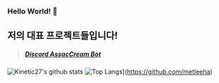 ### Hello World! 👋
## 저의 대표 프로젝트들입니다!
> ##### [Discord AssacCream Bot](https://discord.com/oauth2/authorize?client_id=756328559827746847&permissions=8&scope=bot, "Invited Link")

![Kinetic27's github stats](https://github-readme-stats.vercel.app/api?username=ERRrOR404&show_icons=true)
![Top Langs](https://github-readme-stats.vercel.app/api/top-langs/?username=ERRrOR404&layout=compact&theme=dracular)](https://github.com/metleeha)
